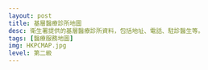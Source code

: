 ```yaml
---
layout: post
title: 基層醫療診所地圖
desc: 衛生署提供的基層醫療診所資料，包括地址、電話、駐診醫生等。
tags: [醫療服務地圖]
img: HKPCMAP.jpg
level: 第二級
---
```


<script src="https://cdnjs.cloudflare.com/ajax/libs/jquery/3.1.0/jquery.min.js"></script>
<script src="https://cdn.jsdelivr.net/npm/chrono-node@1.3.5/chrono.min.js"></script>
<!-- Google Maps API javascript -->

<script type="text/javascript">

var tableid = '1VGXeyVVrQujQ73WRaEVil6IvwFUWR-7w5FVXdbXV'; //the table id
var map;
var mapDiv;
var storedResponse;

/* INITIALIZE - initialize the map and geocoder */

function authenticated(){ google.maps.event.addDomListener(window, 'load', initialize); }



  function changePosition(position){

    if (position){
      map.setZoom(13);
      map.panTo(new google.maps.LatLng(position.coords.latitude, position.coords.longitude));
    }
    
  }
  
function initialize() {
  mapDiv = document.getElementById('map_canvas');
  map = new google.maps.Map(mapDiv, {
    center: new google.maps.LatLng(22.38269281766774, 114.10987863448963), //the center lat and long
    zoom: 11, //zoom
    mapTypeId: google.maps.MapTypeId.ROADMAP //the map style
  });
   var viewport = document.querySelector("meta[name=viewport]");
   viewport.setAttribute('content', 'initial-scale=1.0, user-scalable=no');
   mapDiv.style.width = '100%';
   mapDiv.style.height = '500px';
  
   var layer = new google.maps.FusionTablesLayer({
      map: map,
      heatmap: { enabled: false },
      query: {
        select: "col1",
        from: "1VGXeyVVrQujQ73WRaEVil6IvwFUWR-7w5FVXdbXV",
        where: ""
      },
      options: {
        styleId: 2,
        templateId: 2
      }
    });
    if (navigator.geolocation) {
        navigator.geolocation.getCurrentPosition(changePosition, function(e){ });
    }
}

</script>
<script type="text/javascript" src="https://maps.google.com/maps/api/js?key=AIzaSyAm_dMcHD1az_PJ3HNyEH1A-ED-EvzUunE&callback=authenticated&v=3"></script>
  <div id="map_canvas"></div>

